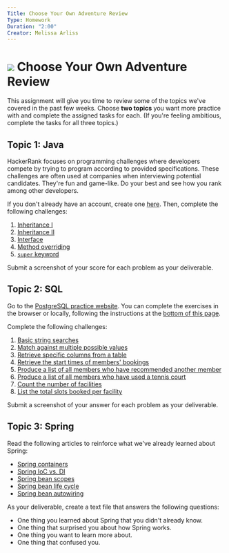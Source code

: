 ```yaml
---
Title: Choose Your Own Adventure Review
Type: Homework
Duration: "2:00"
Creator: Melissa Arliss
---
```


# ![](https://ga-dash.s3.amazonaws.com/production/assets/logo-9f88ae6c9c3871690e33280fcf557f33.png) Choose Your Own Adventure Review

This assignment will give you time to review some of the topics we've covered in the past few weeks. Choose **two topics** you want more practice with and complete the assigned tasks for each. (If you're feeling ambitious, complete the tasks for all three topics.)

## Topic 1: Java

HackerRank focuses on programming challenges where developers compete by trying to program according to provided specifications. These challenges are often used at companies when interviewing potential candidates. They're fun and game-like. Do your best and see how you rank among other developers.

If you don't already have an account, create one [here](https://www.hackerrank.com/). Then, complete the following challenges:

1. [Inheritance I](https://www.hackerrank.com/challenges/java-inheritance-1/problem)
1. [Inheritance II](https://www.hackerrank.com/challenges/java-inheritance-2/problem)
1. [Interface](https://www.hackerrank.com/challenges/java-interface/problem)
1. [Method overriding](https://www.hackerrank.com/challenges/java-method-overriding/problem)
1. [`super` keyword](https://www.hackerrank.com/challenges/java-method-overriding-2-super-keyword/problem)

Submit a screenshot of your score for each problem as your deliverable.

## Topic 2: SQL

Go to the [PostgreSQL practice website](https://pgexercises.com). You can complete the exercises in the browser or locally, following the instructions at the [bottom of this page](https://pgexercises.com/gettingstarted.html).

Complete the following challenges:

1. [Basic string searches](https://pgexercises.com/questions/basic/where3.html)
1. [Match against multiple possible values](https://pgexercises.com/questions/basic/where4.html)
1. [Retrieve specific columns from a table](https://pgexercises.com/questions/basic/selectspecific.html)
1. [Retrieve the start times of members' bookings](https://pgexercises.com/questions/joins/simplejoin.html)
1. [Produce a list of all members who have recommended another member](https://pgexercises.com/questions/joins/self.html)
1. [Produce a list of all members who have used a tennis court](https://pgexercises.com/questions/joins/threejoin.html)
1. [Count the number of facilities](https://pgexercises.com/questions/aggregates/count.html)
1. [List the total slots booked per facility](https://pgexercises.com/questions/aggregates/fachours.html)

Submit a screenshot of your answer for each problem as your deliverable.

## Topic 3: Spring

Read the following articles to reinforce what we've already learned about Spring:

- [Spring containers](https://howtodoinjava.com/spring-core/different-spring-ioc-containers/)
- [Spring IoC vs. DI](https://howtodoinjava.com/spring-core/spring-ioc-vs-di/)
- [Spring bean scopes](https://howtodoinjava.com/spring-core/spring-bean-scopes/)
- [Spring bean life cycle](https://howtodoinjava.com/spring-core/spring-bean-life-cycle/)
- [Spring bean autowiring](https://howtodoinjava.com/spring-core/spring-beans-autowiring-concepts/)

As your deliverable, create a text file that answers the following questions:
- One thing you learned about Spring that you didn't already know.
- One thing that surprised you about how Spring works.
- One thing you want to learn more about.
- One thing that confused you.
